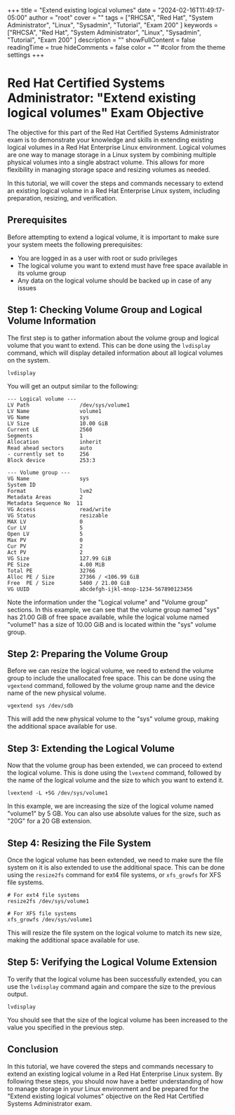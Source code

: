 +++
title = "Extend existing logical volumes"
date = "2024-02-16T11:49:17-05:00"
author = "root"
cover = ""
tags = ["RHCSA", "Red Hat", "System Administrator", "Linux", "Sysadmin", "Tutorial", "Exam 200" ]
keywords = ["RHCSA", "Red Hat", "System Administrator", "Linux", "Sysadmin", "Tutorial", "Exam 200" ]
description = ""
showFullContent = false
readingTime = true
hideComments = false
color = "" #color from the theme settings
+++


# Red Hat Certified Systems Administrator: "Extend existing logical volumes" Exam Objective

The objective for this part of the Red Hat Certified Systems Administrator exam is to demonstrate your knowledge and skills in extending existing logical volumes in a Red Hat Enterprise Linux environment. Logical volumes are one way to manage storage in a Linux system by combining multiple physical volumes into a single abstract volume. This allows for more flexibility in managing storage space and resizing volumes as needed.

In this tutorial, we will cover the steps and commands necessary to extend an existing logical volume in a Red Hat Enterprise Linux system, including preparation, resizing, and verification.

## Prerequisites

Before attempting to extend a logical volume, it is important to make sure your system meets the following prerequisites:

- You are logged in as a user with root or sudo privileges
- The logical volume you want to extend must have free space available in its volume group
- Any data on the logical volume should be backed up in case of any issues

## Step 1: Checking Volume Group and Logical Volume Information

The first step is to gather information about the volume group and logical volume that you want to extend. This can be done using the `lvdisplay` command, which will display detailed information about all logical volumes on the system.

```
lvdisplay
```

You will get an output similar to the following:

```
--- Logical volume ---
LV Path                /dev/sys/volume1
LV Name                volume1
VG Name                sys
LV Size                10.00 GiB
Current LE             2560
Segments               1
Allocation             inherit
Read ahead sectors     auto
- currently set to     256
Block device           253:3

--- Volume group ---
VG Name                sys
System ID
Format                 lvm2
Metadata Areas         2
Metadata Sequence No  11
VG Access              read/write
VG Status              resizable
MAX LV                 0
Cur LV                 5
Open LV                5
Max PV                 0
Cur PV                 2
Act PV                 2
VG Size                127.99 GiB
PE Size                4.00 MiB
Total PE               32766
Alloc PE / Size        27366 / <106.99 GiB
Free  PE / Size        5400 / 21.00 GiB
VG UUID                abcdefgh-ijkl-mnop-1234-567890123456
```

Note the information under the "Logical volume" and "Volume group" sections. In this example, we can see that the volume group named "sys" has 21.00 GiB of free space available, while the logical volume named "volume1" has a size of 10.00 GiB and is located within the "sys" volume group.

## Step 2: Preparing the Volume Group

Before we can resize the logical volume, we need to extend the volume group to include the unallocated free space. This can be done using the `vgextend` command, followed by the volume group name and the device name of the new physical volume.

```
vgextend sys /dev/sdb
```

This will add the new physical volume to the "sys" volume group, making the additional space available for use.

## Step 3: Extending the Logical Volume

Now that the volume group has been extended, we can proceed to extend the logical volume. This is done using the `lvextend` command, followed by the name of the logical volume and the size to which you want to extend it.

```
lvextend -L +5G /dev/sys/volume1
```

In this example, we are increasing the size of the logical volume named "volume1" by 5 GB. You can also use absolute values for the size, such as "20G" for a 20 GB extension.

## Step 4: Resizing the File System

Once the logical volume has been extended, we need to make sure the file system on it is also extended to use the additional space. This can be done using the `resize2fs` command for ext4 file systems, or `xfs_growfs` for XFS file systems.

```
# For ext4 file systems
resize2fs /dev/sys/volume1

# For XFS file systems
xfs_growfs /dev/sys/volume1
```

This will resize the file system on the logical volume to match its new size, making the additional space available for use.

## Step 5: Verifying the Logical Volume Extension

To verify that the logical volume has been successfully extended, you can use the `lvdisplay` command again and compare the size to the previous output.

```
lvdisplay
```

You should see that the size of the logical volume has been increased to the value you specified in the previous step.

## Conclusion

In this tutorial, we have covered the steps and commands necessary to extend an existing logical volume in a Red Hat Enterprise Linux system. By following these steps, you should now have a better understanding of how to manage storage in your Linux environment and be prepared for the "Extend existing logical volumes" objective on the Red Hat Certified Systems Administrator exam.
